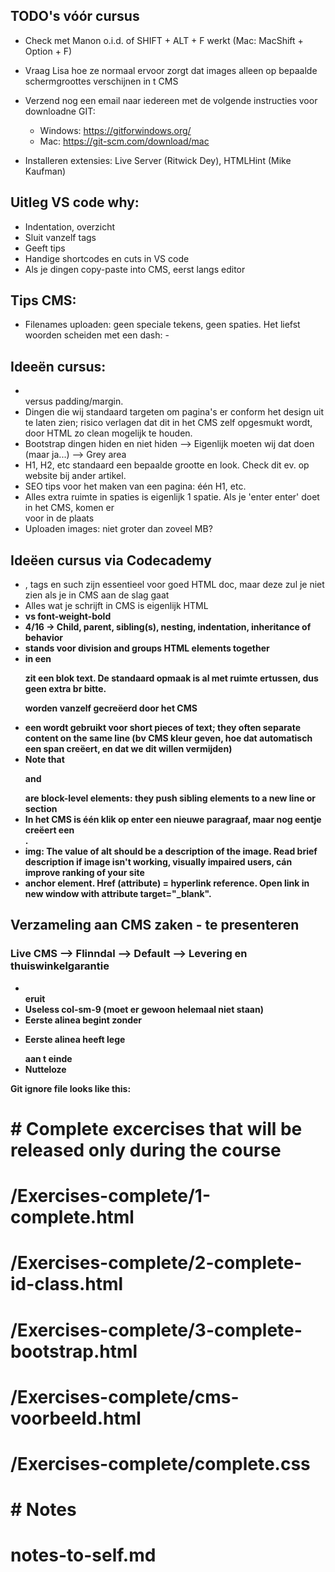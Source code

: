 ## TODO's vóór cursus
- Check met Manon o.i.d. of SHIFT + ALT + F werkt (Mac: MacShift + Option + F)
- Vraag Lisa hoe ze normaal ervoor zorgt dat images alleen op bepaalde schermgroottes verschijnen in t CMS

- Verzend nog een email naar iedereen met de volgende instructies voor downloadne GIT:
    - Windows: https://gitforwindows.org/
    - Mac: https://git-scm.com/download/mac
- Installeren extensies: Live Server (Ritwick Dey), HTMLHint (Mike Kaufman)

## Uitleg VS code why:
- Indentation, overzicht
- Sluit vanzelf tags
- Geeft tips
- Handige shortcodes en cuts in VS code
- Als je dingen copy-paste into CMS, eerst langs editor

## Tips CMS:
- Filenames uploaden: geen speciale tekens, geen spaties. Het liefst woorden scheiden met een dash: -

## Ideeën cursus:

- <br> versus padding/margin.
- Dingen die wij standaard targeten om pagina's er conform het design uit te laten zien; risico verlagen dat dit in het CMS zelf opgesmukt wordt, door HTML zo clean mogelijk te houden.
- Bootstrap dingen hiden en niet hiden --> Eigenlijk moeten wij dat doen (maar ja...) --> Grey area
- H1, H2, etc standaard een bepaalde grootte en look. Check dit ev. op website bij ander artikel.
- SEO tips voor het maken van een pagina: één H1, etc.
- Alles extra ruimte in spaties is eigenlijk 1 spatie. Als je 'enter enter' doet in het CMS, komen er <br> voor in de plaats
- Uploaden images: niet groter dan zoveel MB?


## Ideëen cursus via Codecademy

- <html>, <body> tags en such zijn essentieel voor goed HTML doc, maar deze zul je niet zien als je in CMS aan de slag gaat
- Alles wat je schrijft in CMS is eigenlijk HTML
- <b> vs font-weight-bold
- 4/16 -> Child, parent, sibling(s), nesting, indentation, inheritance of behavior
- <div> stands voor division and groups HTML elements together
- in een <p> zit een blok text. De standaard opmaak is al met ruimte ertussen, dus geen extra br bitte. <p>
worden vanzelf gecreëerd door het CMS
- een <span> wordt gebruikt voor short pieces of text; they often separate content on the same line
(bv CMS kleur geven, hoe dat automatisch een span creëert, en dat we dit willen vermijden)
- Note that <p> and <div> are block-level elements: they push sibling elements to a new line or section
- In het CMS is één klik op enter een nieuwe paragraaf, maar nog eentje creëert een <br>.
- img: The value of alt should be a description of the image. Read brief description if image isn't working,
visually impaired users, cán improve ranking of your site
- <a> anchor element. Href (attribute) = hyperlink reference. Open link in new window with attribute target="_blank".


## Verzameling aan CMS zaken - te presenteren

### Live CMS --> Flinndal --> Default --> Levering en thuiswinkelgarantie
- <br> eruit
- Useless col-sm-9 (moet er gewoon helemaal niet staan)
- Eerste alinea begint zonder <p>
- Eerste alinea heeft lege <p></p> aan t einde
- Nutteloze &nbsp;

Git ignore file looks like this:
# # Complete excercises that will be released only during the course
# /Exercises-complete/1-complete.html
# /Exercises-complete/2-complete-id-class.html
# /Exercises-complete/3-complete-bootstrap.html
# /Exercises-complete/cms-voorbeeld.html
# /Exercises-complete/complete.css

# # Notes
# notes-to-self.md
